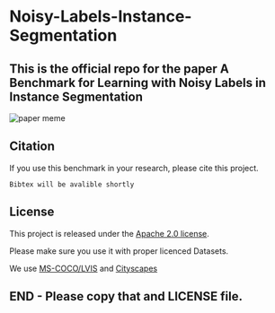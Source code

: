# Noisy-Labels-Instance-Segmentation
## This is the official repo for the paper A Benchmark for Learning with Noisy Labels in Instance Segmentation

![paper meme](https://github.com/eden500/Noisy-Labels-Instance-Segmentation/assets/66938362/e786140b-cd28-41d3-8193-2529f1ed37d5)

## Citation


If you use this benchmark in your research, please cite this project.


```
Bibtex will be avalible shortly
```


## License

This project is released under the [Apache 2.0 license](https://github.com/user/repo/blob/branch/other_file.md).


Please make sure you use it with proper licenced Datasets.

We use [MS-COCO/LVIS](https://cocodataset.org/#termsofuse) and [Cityscapes](https://www.cityscapes-dataset.com/license/)

## END - Please copy that and LICENSE file.
